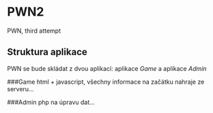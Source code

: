 # PWN2
PWN, third attempt

## Struktura aplikace
PWN se bude skládat z dvou aplikací: aplikace *Game* a aplikace *Admin*

###Game
html + javascript, všechny informace na začátku nahraje ze serveru...

###Admin
php na úpravu dat...